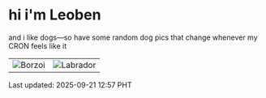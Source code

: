 # hi i'm Leoben

and i like dogs—so have some random dog pics that change whenever my CRON feels like it

|  |  |
|--------|----------|
| ![Borzoi](https://random-dog-vercel.vercel.app/api/random-borzoi?v=1758430672) | ![Labrador](https://random-dog-vercel.vercel.app/api/random-labrador?v=1758430672) |

Last updated: 2025-09-21 12:57 PHT
